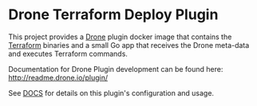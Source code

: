 # Drone Terraform Deploy Plugin

This project provides a [Drone](drone.io) plugin docker image that contains the [Terraform](terraform.io) binaries and a small Go app that receives the Drone meta-data and executes Terraform commands.

Documentation for Drone Plugin development can be found here: http://readme.drone.io/plugin/

See [DOCS](docs.md) for details on this plugin's configuration and usage.
